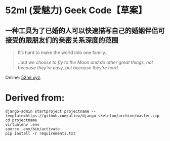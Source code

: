 # 52ml (爱魅力) Geek Code【草案】

## 一种工具为了已婚的人可以快速描写自己的婚姻伴侣可接受的跟朋友们的亲密关系深度的范围

> It’s hard to make the world into one family..
>
> ..but _we choose to fly to the Moon and do other great things,_
> _not because they’re easy, but because they’re hard._

Online: [52ml.xyz](http://52ml.xyz).

# Derived from:

```
django-admin startproject projectname --template=https://github.com/aliev/django-skeleton/archive/master.zip
cd projectname
virtualenv .env
source .env/bin/activate
pip install -r requirements.txt
```
